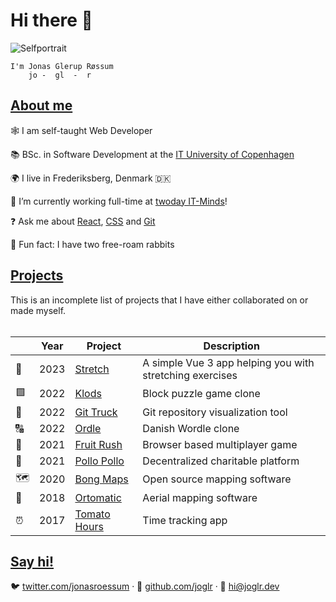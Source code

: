 # Hi there 👋

![Selfportrait](https://github.com/joglr.png)

```
I'm Jonas Glerup Røssum
    jo -  gl  -  r
```

## [About me](#about-me)

🕸️ I am self-taught Web Developer

📚 BSc. in Software Development at the [IT University of Copenhagen](https://en.itu.dk)

🌍 I live in Frederiksberg, Denmark 🇩🇰

🧠 I’m currently working full-time at [twoday IT-Minds](https://twoday.dk)!

❓ Ask me about [React](https://reactjs.org/), [CSS](https://developer.mozilla.org/en-US/docs/Web/CSS) and [Git](https://git-scm.com/)

🐇 Fun fact: I have two free-roam rabbits

## [Projects](#projects)

This is an incomplete list of projects that I have either collaborated on or made myself.
<br/><br/>

| &nbsp; | Year | Project                                                 | Description                                              |
| ------ | ---- | ------------------------------------------------------- | -------------------------------------------------------- |
| 🧍     | 2023 | [Stretch](https://stretch.joglr.dev/)                   | A simple Vue 3 app helping you with stretching exercises |
| 🟩     | 2022 | [Klods](https://klods.joglr.dev/)                       | Block puzzle game clone                                  |
| 🚛     | 2022 | [Git Truck](https://github.com/git-truck/git-truck/)    | Git repository visualization tool                        |
| 🔠     | 2022 | [Ordle](https://ordle.joglr.dev/)                       | Danish Wordle clone                                      |
| 🐒     | 2021 | [Fruit Rush](https://fruit-rush.joglr.dev/)             | Browser based multiplayer game                           |
| 🐔     | 2021 | [Pollo Pollo](https://pollopollo.org/)                  | Decentralized charitable platform                        |
| 🗺      | 2020 | [Bong Maps](https://github.com/bong-inc/bong-maps)      | Open source mapping software                             |
| 🤖     | 2018 | [Ortomatic](https://apps.dronekompagniet.dk/ortomatic/) | Aerial mapping software                                  |
| ⏰     | 2017 | [Tomato Hours](https://tomato-hours.joglr.dev/)         | Time tracking app                                        |

## [Say hi!](#say-hi)

🐦 [twitter.com/jonasroessum](https://twitter.com/jonasroessum) &middot;
🐙 [github.com/joglr](https://github.com/joglr) &middot;
📧 [hi&commat;joglr.dev](mailto:hi@joglr.dev)
